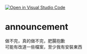 [![Open in Visual Studio Code](https://classroom.github.com/assets/open-in-vscode-c66648af7eb3fe8bc4f294546bfd86ef473780cde1dea487d3c4ff354943c9ae.svg)](https://classroom.github.com/online_ide?assignment_repo_id=9701902&assignment_repo_type=AssignmentRepo)
# announcement
做不完，真的做不完，肥腸抱歉</br>
可能有改道一些檔案，至少我有安裝東西
